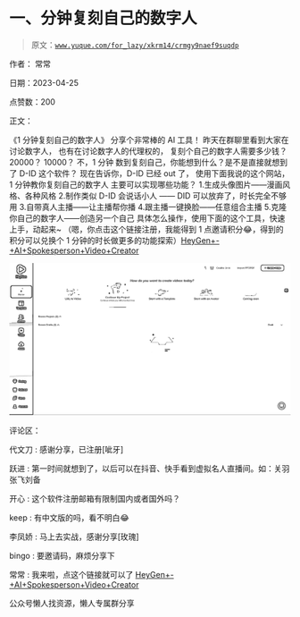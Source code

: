 # 一、分钟复刻自己的数字人

> 原文：[`www.yuque.com/for_lazy/xkrm14/crmgy9naef9suqdp`](https://www.yuque.com/for_lazy/xkrm14/crmgy9naef9suqdp)

作者： 常常

日期：2023-04-25

点赞数：200

正文：

《1 分钟复刻自己的数字人》 分享个非常棒的 AI 工具！ 昨天在群聊里看到大家在讨论数字人， 也有在讨论数字人的代理权的， 复刻个自己的数字人需要多少钱？ 20000？ 10000？ 不，1 分钟 数到复刻自己，你能想到什么？是不是直接就想到了 D-ID 这个软件？ 现在告诉你，D-ID 已经 out 了， 使用下面我说的这个网站，1 分钟教你复刻自己的数字人 主要可以实现哪些功能？ 1.生成头像图片——漫画风格、各种风格 2.制作类似 D-ID 会说话小人 —— DID 可以放弃了，时长完全不够用 3.自带真人主播——让主播帮你播 4.跟主播一键换脸——任意组合主播 5.克隆你自己的数字人——创造另一个自己 具体怎么操作，使用下面的这个工具，快速上手，动起来~ （嗯，你点击这个链接注册，我能得到 1 点邀请积分😂，得到的积分可以兑换个 1 分钟的时长做更多的功能探索）[HeyGen+-+AI+Spokesperson+Video+Creator](https://app.heygen.com/guest/templates?cid=a894b15e)

![](img/e267346f5c9f96460e57989a47b2069f.png)  

评论区：

代文刀 : 感谢分享，已注册[呲牙]

跃进 : 第一时间就想到了，以后可以在抖音、快手看到虚拟名人直播间。如：关羽张飞刘备

开心 : 这个软件注册邮箱有限制国内或者国外吗？

keep : 有中文版的吗，看不明白😂

李凤娇 : 马上去实战，感谢分享[玫瑰]

bingo : 要邀请码，麻烦分享下

常常 : 我来啦，点这个链接就可以了 [HeyGen+-+AI+Spokesperson+Video+Creator](https://app.heygen.com/guest/templates?cid=a894b15e)

公众号懒人找资源，懒人专属群分享


